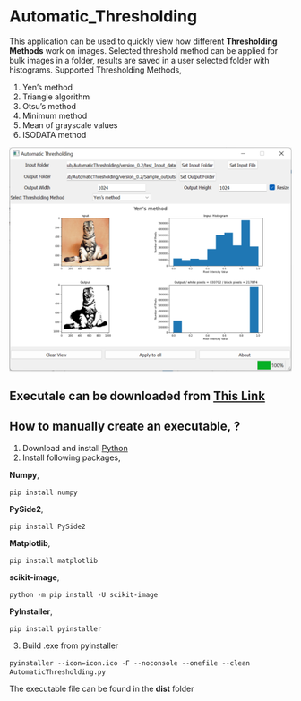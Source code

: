 # Automatic_Thresholding

This application can be used to quickly view how different **Thresholding Methods** work on images. Selected threshold method can be applied for bulk images in a folder, results are saved in a user selected folder with histograms.
Supported Thresholding Methods,
1. Yen’s method
2. Triangle algorithm
3. Otsu’s method
4. Minimum method
5. Mean of grayscale values
6. ISODATA method

![APP Screenshot](Screenshot_v0.2.PNG)

## Executale can be downloaded from [This Link](https://drive.google.com/drive/folders/1olS4IKRiPtpX-ii3u4-75_JsBRmyryDd?usp=sharing)

## How to manually create an executable, ?

1. Download and install [Python](https://www.python.org/downloads/)
2. Install  following packages,

**Numpy**,
```
pip install numpy
```
**PySide2**,
```
pip install PySide2
```
**Matplotlib**,
```
pip install matplotlib
```
**scikit-image**,
```
python -m pip install -U scikit-image
```
**PyInstaller**,
```
pip install pyinstaller
```
3. Build .exe from pyinstaller
```
pyinstaller --icon=icon.ico -F --noconsole --onefile --clean AutomaticThresholding.py
```

The executable file can be found in the **dist** folder 



